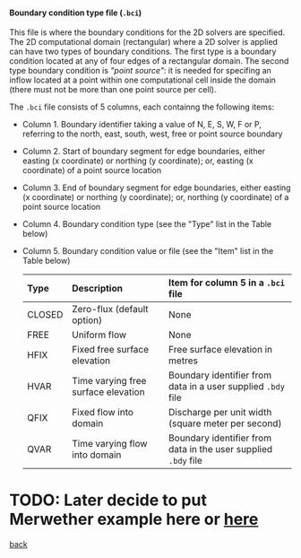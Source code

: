 #### Boundary condition type file (`.bci`)

This file is where the boundary conditions for the 2D solvers are specified. The 2D computational domain (rectangular) where a 2D solver is applied can have two types of boundary conditions. The first type is a boundary condition located at any of four edges of a rectangular domain. The second type boundary condition is _"point source"_: it is needed for specifing an inflow located at a point within one computational cell inside the domain (there must not be more than one point source per cell).

The `.bci` file consists of 5 columns, each containng the following items:

- Column 1. Boundary identifier taking a value of N, E, S, W, F or P, referring to the north, east, south, west, free or point source boundary 

- Column 2. Start of boundary segment for edge boundaries, either easting (x coordinate) or northing (y coordinate); or, easting (x coordinate) of a point source location

- Column 3. End of boundary segment for edge boundaries, either easting (x coordinate) or northing (y coordinate); or, northing (y coordinate) of a point source location

- Column 4. Boundary condition type (see the "Type" list in the Table below)

- Column 5. Boundary condition value or file (see the "Item" list in the Table below)

  | Type | Description | Item for column 5 in a `.bci` file |
   | :---         | :---      | :--- |
   | CLOSED   | Zero-flux (default option)     | None  |
   | FREE     | Uniform flow       | None   |
   | HFIX     | Fixed free surface elevation      | Free surface elevation in metres    |
   | HVAR     | Time varying free surface elevation       | Boundary identifier from data in a user supplied `.bdy` file   |
   | QFIX     | Fixed flow into domain     | Discharge per unit width (square meter per second)     |
   | QVAR     | Time varying flow into domain       | Boundary identifier from data in the user supplied `.bdy` file     |


# TODO: Later decide to put Merwether example here or [here](/Merewether2)

[back](/Merewether1.md)
